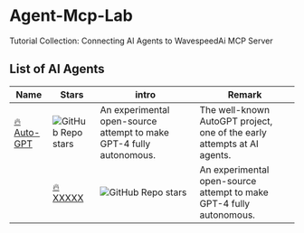 # Agent-Mcp-Lab

Tutorial Collection: Connecting AI Agents to WavespeedAi MCP Server


## List of AI Agents
|Name|Stars|intro|Remark|
|---|---|---|---|
|[:fire: Auto-GPT](https://wavespeed.ai/blog/posts/20250528) |![GitHub Repo stars](https://wavespeed.ai/blog/posts/20250528)|An experimental open-source attempt to make GPT-4 fully autonomous.|The well-known AutoGPT project, one of the early attempts at AI agents.|
||[:fire: XXXXX](https://wavespeed.ai/blog/posts/20250528) |![GitHub Repo stars](https://wavespeed.ai/blog/posts/20250528)|An experimental open-source attempt to make GPT-4 fully autonomous.|The well-known AutoGPT project, one of the early attempts at AI agents.|
